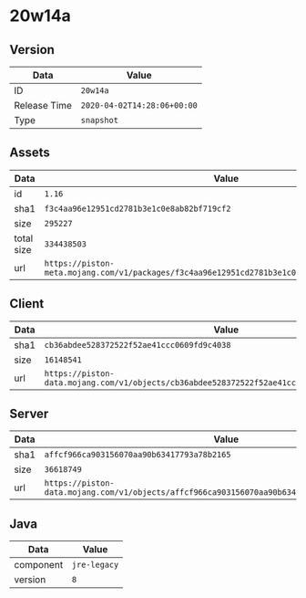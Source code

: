 # 20w14a

## Version

|**Data**        | **Value**                 |
|----------------|-------------------------|
| ID   | ```20w14a```   |
| Release Time   | ```2020-04-02T14:28:06+00:00```   |
| Type   | ```snapshot```   |

## Assets

|**Data**        | **Value**                 |
|----------------|-------------------------|
| id   | ```1.16```   |
| sha1   | ```f3c4aa96e12951cd2781b3e1c0e8ab82bf719cf2```   |
| size   | ```295227```   |
| total size  | ```334438503```  |
| url       | ```https://piston-meta.mojang.com/v1/packages/f3c4aa96e12951cd2781b3e1c0e8ab82bf719cf2/1.16.json``` |

## Client

|**Data**        | **Value**                 |
|----------------|-------------------------|
| sha1   | ```cb36abdee528372522f52ae41ccc0609fd9c4038```   |
| size   | ```16148541```   |
| url       | ```https://piston-data.mojang.com/v1/objects/cb36abdee528372522f52ae41ccc0609fd9c4038/client.jar``` |

## Server

|**Data**        | **Value**                 |
|----------------|-------------------------|
| sha1   | ```affcf966ca903156070aa90b63417793a78b2165```   |
| size   | ```36618749```   |
| url       | ```https://piston-data.mojang.com/v1/objects/affcf966ca903156070aa90b63417793a78b2165/server.jar``` |

## Java

|**Data**        | **Value**                 |
|----------------|-------------------------|
| component   | ```jre-legacy```   |
| version   | ```8```   |